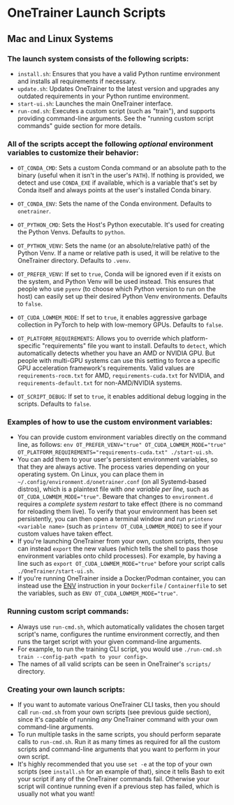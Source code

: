# OneTrainer Launch Scripts


## Mac and Linux Systems

### The launch system consists of the following scripts:

- `install.sh`: Ensures that you have a valid Python runtime environment and installs all requirements if necessary.
- `update.sh`: Updates OneTrainer to the latest version and upgrades any outdated requirements in your Python runtime environment.
- `start-ui.sh`: Launches the main OneTrainer interface.
- `run-cmd.sh`: Executes a custom script (such as "train"), and supports providing command-line arguments. See the "running custom script commands" guide section for more details.


### All of the scripts accept the following *optional* environment variables to customize their behavior:

- `OT_CONDA_CMD`: Sets a custom Conda command or an absolute path to the binary (useful when it isn't in the user's `PATH`). If nothing is provided, we detect and use `CONDA_EXE` if available, which is a variable that's set by Conda itself and always points at the user's installed Conda binary.

- `OT_CONDA_ENV`: Sets the name of the Conda environment. Defaults to `onetrainer`.

- `OT_PYTHON_CMD`: Sets the Host's Python executable. It's used for creating the Python Venvs. Defaults to `python`.

- `OT_PYTHON_VENV`: Sets the name (or an absolute/relative path) of the Python Venv. If a name or relative path is used, it will be relative to the OneTrainer directory. Defaults to `.venv`.

- `OT_PREFER_VENV`: If set to `true`, Conda will be ignored even if it exists on the system, and Python Venv will be used instead. This ensures that people who use `pyenv` (to choose which Python version to run on the host) can easily set up their desired Python Venv environments. Defaults to `false`.

- `OT_CUDA_LOWMEM_MODE`: If set to `true`, it enables aggressive garbage collection in PyTorch to help with low-memory GPUs. Defaults to `false`.

- `OT_PLATFORM_REQUIREMENTS`: Allows you to override which platform-specific "requirements" file you want to install. Defaults to `detect`, which automatically detects whether you have an AMD or NVIDIA GPU. But people with multi-GPU systems can use this setting to force a specific GPU acceleration framework's requirements. Valid values are `requirements-rocm.txt` for AMD, `requirements-cuda.txt` for NVIDIA, and `requirements-default.txt` for non-AMD/NVIDIA systems.

- `OT_SCRIPT_DEBUG`: If set to `true`, it enables additional debug logging in the scripts. Defaults to `false`.


### Examples of how to use the custom environment variables:

- You can provide custom environment variables directly on the command line, as follows: `env OT_PREFER_VENV="true" OT_CUDA_LOWMEM_MODE="true" OT_PLATFORM_REQUIREMENTS="requirements-cuda.txt" ./start-ui.sh`.
- You can add them to your user's persistent environment variables, so that they are always active. The process varies depending on your operating system. On Linux, you can place them in `~/.config/environment.d/onetrainer.conf` (on all Systemd-based distros), which is a plaintext file with *one variable per line,* such as `OT_CUDA_LOWMEM_MODE="true"`. Beware that changes to `environment.d` requires a *complete system restart* to take effect (there is no command for reloading them live). To verify that your environment has been set persistently, you can then open a terminal window and run `printenv <variable name>` (such as `printenv OT_CUDA_LOWMEM_MODE`) to see if your custom values have taken effect.
- If you're launching OneTrainer from your own, custom scripts, then you can instead `export` the new values (which tells the shell to pass those environment variables onto child processes). For example, by having a line such as `export OT_CUDA_LOWMEM_MODE="true"` before your script calls `./OneTrainer/start-ui.sh`.
- If you're running OneTrainer inside a Docker/Podman container, you can instead use the [ENV](https://docs.docker.com/reference/dockerfile/#env) instruction in your `Dockerfile` / `Containerfile` to set the variables, such as `ENV OT_CUDA_LOWMEM_MODE="true"`.


### Running custom script commands:

- Always use `run-cmd.sh`, which automatically validates the chosen target script's name, configures the runtime environment correctly, and then runs the target script with your given command-line arguments.
- For example, to run the training CLI script, you would use `./run-cmd.sh train --config-path <path to your config>`.
- The names of all valid scripts can be seen in OneTrainer's `scripts/` directory.


### Creating your own launch scripts:

- If you want to automate various OneTrainer CLI tasks, then you should call `run-cmd.sh` from your own scripts (see previous guide section), since it's capable of running *any* OneTrainer command with your own command-line arguments.
- To run multiple tasks in the same scripts, you should perform separate calls to `run-cmd.sh`. Run it as many times as required for all the custom scripts and command-line arguments that you want to perform in your own script.
- It's highly recommended that you use `set -e` at the top of your own scripts (see `install.sh` for an example of that), since it tells Bash to exit your script if any of the OneTrainer commands fail. Otherwise your script will continue running even if a previous step has failed, which is usually not what you want!
